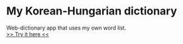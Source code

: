# My Korean-Hungarian dictionary
Web-dictionary app that uses my own word list.  
[>> Try it here <<](https://www.p-kin.com/webdict/index.html)
